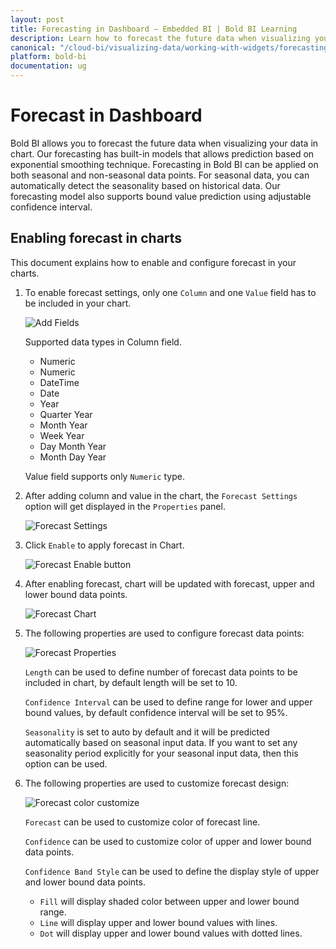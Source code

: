 ```yaml
---
layout: post
title: Forecasting in Dashboard – Embedded BI | Bold BI Learning
description: Learn how to forecast the future data when visualizing your data in chart in Bold BI Embedded dashboard.
canonical: "/cloud-bi/visualizing-data/working-with-widgets/forecasting/"
platform: bold-bi
documentation: ug
---
```


# Forecast in Dashboard

Bold BI allows you to forecast the future data when visualizing your data in chart. Our forecasting has built-in models that allows prediction based on exponential smoothing technique. Forecasting in Bold BI can be applied on both seasonal and non-seasonal data points. For seasonal data, you can automatically detect the seasonality based on historical data. Our forecasting model also supports bound value prediction using adjustable confidence interval.

## Enabling forecast in charts

This document explains how to enable and configure forecast in your charts.

1. To enable forecast settings, only one `Column` and one `Value` field has to be included in your chart.

    ![Add Fields](/bold-bi-docs/static/assets/embedded/visualizing-data/working-with-widgets/images/forecastassigndata.png)

    Supported data types in Column field.    
    * Numeric
    * Numeric
    * DateTime
    * Date
    * Year
    * Quarter Year
    * Month Year
    * Week Year
    * Day Month Year
    * Month Day Year        

    Value field supports only `Numeric` type.

2. After adding column and value in the chart, the `Forecast Settings` option will get displayed in the `Properties` panel.

    ![Forecast Settings](/bold-bi-docs/static/assets/embedded/visualizing-data/working-with-widgets/images/forecastsettings.png)

3. Click `Enable` to apply forecast in Chart.

    ![Forecast Enable button](/bold-bi-docs/static/assets/embedded/visualizing-data/working-with-widgets/images/forecastenablebutton.png)

4. After enabling forecast, chart will be updated with forecast, upper and lower bound data points.

    ![Forecast Chart](/bold-bi-docs/static/assets/embedded/visualizing-data/working-with-widgets/images/forecastchart.png)

5. The following properties are used to configure forecast data points:

    ![Forecast Properties](/bold-bi-docs/static/assets/embedded/visualizing-data/working-with-widgets/images/forecastproperties.png)

   `Length` can be used to define number of forecast data points to be included in chart, by default length will be set to 10.

   `Confidence Interval` can be used to define range for lower and upper bound values, by default confidence interval will be set to 95%.

   `Seasonality` is set to auto by default and it will be predicted automatically based on seasonal input data. If you want to set any seasonality period explicitly for your seasonal input data, then this option can be used. 

6. The following properties are used to customize forecast design:

    ![Forecast color customize](/bold-bi-docs/static/assets/embedded/visualizing-data/working-with-widgets/images/forecastcustomization.png)

    `Forecast` can be used to customize color of forecast line.

    `Confidence` can be used to customize color of upper and lower bound data points.

    `Confidence Band Style` can be used to define the display style of upper and lower bound data points.

    * `Fill` will display shaded color between upper and lower bound range.
    * `Line` will display upper and lower bound values with lines.
    * `Dot` will display upper and lower bound values with dotted lines.





